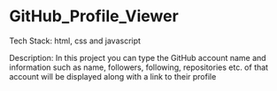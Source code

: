 # GitHub_Profile_Viewer
Tech Stack:
html, css and javascript

Description:
In this project you can type the GitHub account name and information such as name, followers, following, repositories etc. of that account will be displayed along with a link to their profile 